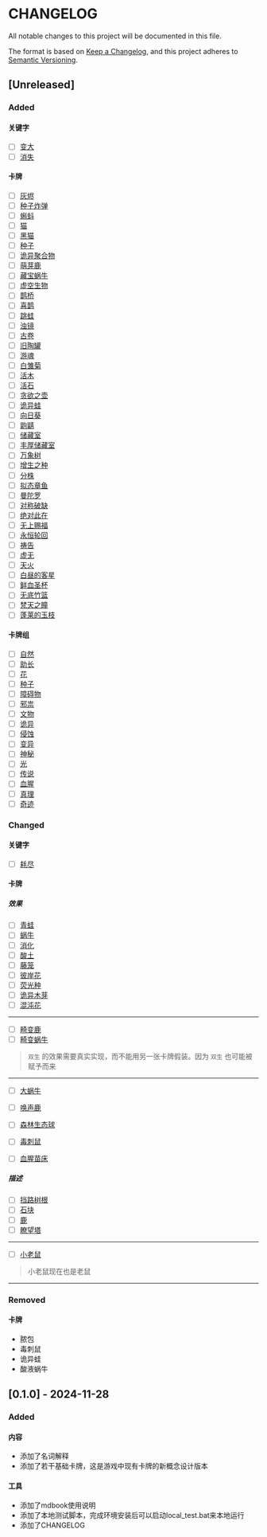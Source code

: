 # CHANGELOG

All notable changes to this project will be documented in this file.

The format is based on [Keep a Changelog](https://keepachangelog.com/en/1.1.0/),
and this project adheres to [Semantic Versioning](https://semver.org/spec/v2.0.0.html).


## [Unreleased]

### Added

#### 关键字

- [ ] [变大](名词解释.md#变大)
- [ ] [消失](名词解释.md#消失)

#### 卡牌

- [ ] [灰烬](卡牌/灰烬.md)
- [ ] [种子炸弹](卡牌/种子炸弹.md)
- [ ] [蝌蚪](卡牌/蝌蚪.md)
- [ ] [猫](卡牌/猫.md)
- [ ] [黑猫](卡牌/黑猫.md)
- [ ] [种子](卡牌/种子.md)
- [ ] [诡异聚合物](卡牌/诡异聚合物.md)
- [ ] [萌芽鹿](卡牌/萌芽鹿.md)
- [ ] [藏宝蜗牛](卡牌/藏宝蜗牛.md)
- [ ] [虚空生物](卡牌/虚空生物.md)
- [ ] [鹊桥](卡牌/雀桥.md)
- [ ] [喜鹊](卡牌/喜鹊.md)
- [ ] [跳蛙](卡牌/跳蛙.md)
- [ ] [浊镜](卡牌/浊镜.md)
- [ ] [古卷](卡牌/古卷.md)
- [ ] [旧陶罐](卡牌/旧陶罐.md)
- [ ] [游魂](卡牌/游魂.md)
- [ ] [白雏菊](卡牌/白雏菊.md)
- [ ] [活木](卡牌/活木.md)
- [ ] [活石](卡牌/活石.md)
- [ ] [贪欲之壶](卡牌/贪欲之壶.md)
- [ ] [诡异蛙](卡牌/诡异蛙.md)
- [ ] [向日葵](卡牌/向日葵.md)
- [ ] [鼩鼱](卡牌/鼩鼱.md)
- [ ] [储藏室](卡牌/储藏室.md)
- [ ] [丰厚储藏室](卡牌/丰厚储藏室.md)
- [ ] [万象树](卡牌/万象树.md)
- [ ] [增生之种](卡牌/增生之种.md)
- [ ] [分株](卡牌/分株.md)
- [ ] [拟态章鱼](卡牌/拟态章鱼.md)
- [ ] [曼陀罗](卡牌/曼陀罗.md)
- [ ] [对称破缺](卡牌/对称破缺.md)
- [ ] [绝对此在](卡牌/绝对此在.md)
- [ ] [无上赐福](卡牌/无上赐福.md)
- [ ] [永恒轮回](卡牌/永恒轮回.md)
- [ ] [祷告](卡牌/祷告.md)
- [ ] [虚无](卡牌/虚无.md)
- [ ] [天火](卡牌/天火.md)
- [ ] [白昼的客星](卡牌/白昼的客星.md)
- [ ] [鲜血圣杯](卡牌/鲜血圣杯.md)
- [ ] [无底竹篮](卡牌/无底竹篮.md)
- [ ] [梵天之瞳](卡牌/梵天之瞳.md)
- [ ] [蓬莱的玉枝](卡牌/蓬莱的玉枝.md)

#### 卡牌组

- [ ] [自然](卡牌组/自然.md)
- [ ] [助长](卡牌组/助长.md)
- [ ] [花](卡牌组/花.md)
- [ ] [种子](卡牌组/种子.md)
- [ ] [障碍物](卡牌组/障碍物.md)
- [ ] [邪祟](卡牌组/邪祟.md)
- [ ] [文物](卡牌组/文物.md)
- [ ] [诡异](卡牌组/诡异.md)
- [ ] [侵蚀](卡牌组/侵蚀.md)
- [ ] [变异](卡牌组/变异.md)
- [ ] [神秘](卡牌组/神秘.md)
- [ ] [光](卡牌组/光.md)
- [ ] [传说](卡牌组/传说.md)
- [ ] [血腥](卡牌组/血腥.md)
- [ ] [真理](卡牌组/真理.md)
- [ ] [奇迹](卡牌组/奇迹.md)

### Changed

#### 关键字

- [ ] [耗尽](名词解释.md#耗尽)

#### 卡牌

##### 效果

- [ ] [青蛙](卡牌/青蛙.md)
- [ ] [蜗牛](卡牌/蜗牛.md)
- [ ] [消化](卡牌/消化.md)
- [ ] [酸土](卡牌/酸土.md)
- [ ] [藤笼](卡牌/藤笼.md)
- [ ] [彼岸花](卡牌/彼岸花.md)
- [ ] [荧光种](卡牌/荧光种.md)
- [ ] [诡异木芽](卡牌/诡异木芽.md)
- [ ] [混沌花](卡牌/混沌花.md)

---
- [ ] [畸变鹿](卡牌/畸变鹿.md)
- [ ] [畸变蜗牛](卡牌/畸变蜗牛.md)
> `双生` 的效果需要真实实现，而不能用另一张卡牌假装。因为 `双生` 也可能被赋予而来
---
- [ ] [大蜗牛](卡牌/大蜗牛.md)
- [ ] [唤声鹿](卡牌/唤声鹿.md)
- [ ] [森林生态球](卡牌/森林生态球.md)
- [ ] [毒刺鼠](卡牌/毒刺鼠.md)
- [ ] [血腥苗床](卡牌/血腥苗床.md)


##### 描述

- [ ] [挡路树根](卡牌/挡路树根.md)
- [ ] [石块](卡牌/石块.md)
- [ ] [鹿](卡牌/鹿.md)
- [ ] [瞭望塔](卡牌/瞭望塔.md)
---
- [ ] [小老鼠](卡牌/小老鼠.md)
> 小老鼠现在也是老鼠
---

### Removed

#### 卡牌

- 脓包
- 毒刺鼠
- 诡异蛙
- 酸液蜗牛

## [0.1.0] - 2024-11-28

### Added

#### 内容

- 添加了名词解释
- 添加了若干基础卡牌，这是游戏中现有卡牌的新概念设计版本

#### 工具

- 添加了mdbook使用说明
- 添加了本地测试脚本，完成环境安装后可以启动local_test.bat来本地运行
- 添加了CHANGELOG